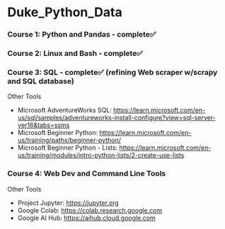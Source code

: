 # Duke_Python_Data

### Course 1: Python and Pandas - complete✅
### Course 2: Linux and Bash - complete✅
### Course 3: SQL  - complete✅ (refining Web scraper w/scrapy and SQL database)

Other Tools
* Microsoft AdventureWorks SQL: https://learn.microsoft.com/en-us/sql/samples/adventureworks-install-configure?view=sql-server-ver16&tabs=ssms
* Microsoft Beginner Python: https://learn.microsoft.com/en-us/training/paths/beginner-python/
* Microsoft Beginner Python - Lists: https://learn.microsoft.com/en-us/training/modules/intro-python-lists/2-create-use-lists
### Course 4: Web Dev and Command Line Tools
Other Tools
* Project Jupyter: https://jupyter.org
* Google Colab: https://colab.research.google.com
* Google AI Hub: https://aihub.cloud.google.com

